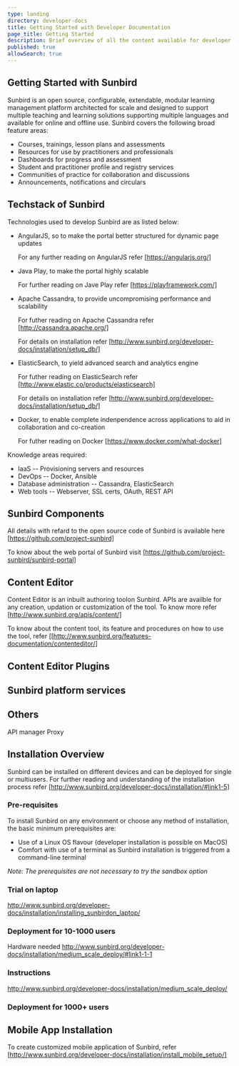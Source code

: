 ```yaml
---
type: landing
directory: developer-docs
title: Getting Started with Developer Documentation
page_title: Getting Started
description: Brief overview of all the content available for developer documentation
published: true
allowSearch: true
---
```


## Getting Started with Sunbird

Sunbird is an open source, configurable, extendable, modular learning management platform architected for scale and designed to support multiple teaching and learning solutions supporting multiple languages and available for online and offline use.
Sunbird covers the following broad feature areas:

- Courses, trainings, lesson plans and assessments
- Resources for use by practitioners and professionals
- Dashboards for progress and assessment
- Student and practitioner profile and registry services
- Communities of practice for collaboration and discussions
- Announcements, notifications and circulars

## Techstack of Sunbird

Technologies used to develop Sunbird are as listed below:

- AngularJS, so to make the portal better structured for dynamic page updates

  For any further reading on AngularJS refer [https://angularjs.org/]
  
- Java Play, to make the portal highly scalable

  For further reading on Jave Play refer [https://playframework.com/]
  
- Apache Cassandra, to provide uncompromising performance and scalability

  For futher reading on Apache Cassandra refer [http://cassandra.apache.org/]
  
  For details on installation refer [http://www.sunbird.org/developer-docs/installation/setup_db/]
  
- ElasticSearch, to yield advanced search and analytics engine

  For futher reading on ElasticSearch refer [http://www.elastic.co/products/elasticsearch]
  
  For details on installation refer [http://www.sunbird.org/developer-docs/installation/setup_db/]
  
- Docker, to enable complete indenpendence across applications to aid in collaboration and co-creation

  For futher reading on Docker [https://www.docker.com/what-docker] 

Knowledge areas required:
- IaaS -- Provisioning servers and resources
- DevOps -- Docker, Ansible
- Database administration -- Cassandra, ElasticSearch
- Web tools -- Webserver, SSL certs, OAuth, REST API

## Sunbird Components

All details with refard to the open source code of Sunbird is available here [https://github.com/project-sunbird] 

To know about the web portal of Sunbird visit [https://github.com/project-sunbird/sunbird-portal]

## Content Editor

Content Editor is an inbuilt authoring toolon Sunbird. APIs are availble for any creation, updation or customization of the tool. To know more refer [http://www.sunbird.org/apis/content/] 

To know about the content tool, its feature and procedures on how to use the tool, refer [[http://www.sunbird.org/features-documentation/contenteditor/]

## Content Editor Plugins 

## Sunbird platform services 

## Others
API manager 
Proxy
          
## Installation Overview

Sunbird can be installed on different devices and can be deployed for single or multiusers. For further reading and understanding of the installation process refer [http://www.sunbird.org/developer-docs/installation/#link1-5]

### Pre-requisites
To install Sunbird on any environment or choose any method of installation, the basic minimum prerequisites are:

- Use of a Linux OS flavour (developer installation is possible on MacOS)
- Comfort with use of a terminal as Sunbird installation is triggered from a command-line terminal

*Note: The prerequisites are not necessary to try the sandbox option*

### Trial on laptop
http://www.sunbird.org/developer-docs/installation/installing_sunbirdon_laptop/

### Deployment for 10-1000 users
Hardware needed
http://www.sunbird.org/developer-docs/installation/medium_scale_deploy/#link1-1-1 

### Instructions
http://www.sunbird.org/developer-docs/installation/medium_scale_deploy/
### Deployment for 1000+ users

## Mobile App Installation
To create customized mobile application of Sunbird, refer [http://www.sunbird.org/developer-docs/installation/install_mobile_setup/]




